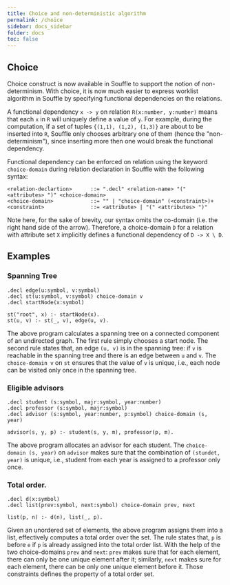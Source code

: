 ```yaml
---
title: Choice and non-deterministic algorithm
permalink: /choice
sidebar: docs_sidebar
folder: docs
toc: false
---
```


## Choice

Choice construct is now available in Souffle to support the notion of non-determinism.
With choice, it is now much easier to express worklist algorithm in Souffle by
specifying functional dependencies on the relations.

A functional dependency `x -> y` on relation `R(x:number, y:number)` means that
each `x` in `R` will uniquely define a value of `y`.
For example, during the computation, if a set of tuples `{(1,1), (1,2), (1,3)}`
are about to be inserted into `R`, Souffle only chooses arbitrary one of them
(hence the "non-determinism"), since inserting more then one would break the
functional dependency.

Functional dependency can be enforced on relation using the keyword `choice-domain` during relation
declaration in Souffle with the following syntax:

```
<relation-declartion>      ::= ".decl" <relation-name> "(" <attributes> ")" <choice-domain>
<choice-domain>            ::= "" | "choice-domain" (<constraint>)+
<constraint>               ::= <attribute> | "(" <attributes> ")"
```

Note here, for the sake of brevity, our syntax omits the co-domain (i.e. the right hand side of the arrow). 
Therefore, a choice-domain `D` for a relation with attribute set `X` implicitly defines a functional dependency of `D -> X \ D`.


## Examples

### Spanning Tree
```
.decl edge(u:symbol, v:symbol)
.decl st(u:symbol, v:symbol) choice-domain v
.decl startNode(x:symbol)

st("root", x) :- startNode(x).
st(u, v) :- st(_, v), edge(u, v).
```

The above program calculates a spanning tree on a connected component of an undirected graph.
The first rule simply chooses a start node.
The second rule states that, an edge `(u, v)` is in the spanning tree: if `v` is
reachable in the spanning tree and there is an edge between `u` and `v`.
The `choice-domain v` on `st` ensures that the value of `v` is unique, i.e.,
each node can be visited only once in the spanning tree.

### Eligible advisors
```
.decl student (s:symbol, majr:symbol, year:number)
.decl professor (s:symbol, majr:symbol)
.decl advisor (s:symbol, year:number, p:symbol) choice-domain (s, year)

advisor(s, y, p) :- student(s, y, m), professor(p, m).
```
The above program allocates an advisor for each student. The `choice-domain (s, year)`
on `advisor` makes sure that the combination of `(stundet, year)` is unique,
i.e., student from each year is assigned to a professor only once.

### Total order.
```
.decl d(x:symbol)
.decl list(prev:symbol, next:symbol) choice-domain prev, next

list(p, n) :- d(n), list(_, p).
```
Given an unordered set of elements, the above program assigns them into a list,
effectively computes a total order over the set.
The rule states that, `p` is before `e` if `p` is already assigned into the total order list.
With the help of the two choice-domains `prev` and `next`: 
`prev` makes sure that for each element, there can only be one unique element after
it; similarly, `next` makes sure for each element, there can be only one unique
element before it. Those constraints defines the property of a total order set.
